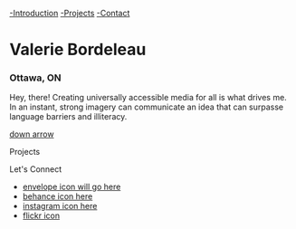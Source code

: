 [-Introduction](http://valeriebordeleau.ca/#intro)
[-Projects](http://valeriebordeleau.ca/#projects)
[-Contact](http://valeriebordeleau.ca/#projects)

# Valerie Bordeleau
### Ottawa, ON

Hey, there! Creating universally accessible media for all is what drives me.  In an instant, strong imagery can communicate an idea that can surpasse language barriers and illiteracy. 

[down arrow](http://valeriebordeleau.ca/#main)

Projects


Let's Connect

- [envelope icon will go here](mailto:heythere@valeriebordeleau.ca)
- [behance icon here](http://behance.com/username)
- [instagram icon here](http://instagram.com/username)
- [flickr icon](http://flickr.com/username)